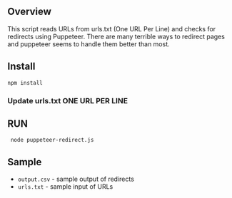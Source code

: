 ## Overview
This script reads URLs from urls.txt (One URL Per Line) and checks for redirects using Puppeteer. There are many terrible ways to redirect pages and puppeteer seems to handle them better than most.  


## Install

```npm install```

### Update urls.txt **ONE URL PER LINE**
## RUN

``` node puppeteer-redirect.js```

## Sample
* `output.csv` - sample output of redirects
* `urls.txt` - sample input of URLs
